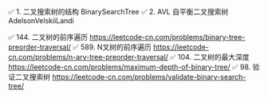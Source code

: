 ✅ 1.  二叉搜索树的结构 BinarySearchTree
✅ 2.  AVL 自平衡二叉搜索树 AdelsonVelskiiLandi

✅ 144. 二叉树的前序遍历  https://leetcode-cn.com/problems/binary-tree-preorder-traversal/
✅ 589. N叉树的前序遍历  https://leetcode-cn.com/problems/n-ary-tree-preorder-traversal/
✅ 104. 二叉树的最大深度  https://leetcode-cn.com/problems/maximum-depth-of-binary-tree/
✅ 98. 验证二叉搜索树  https://leetcode-cn.com/problems/validate-binary-search-tree/